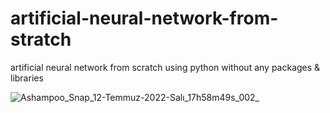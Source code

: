 # artificial-neural-network-from-stratch
artificial neural network from scratch using python without any packages &amp; libraries

![Ashampoo_Snap_12-Temmuz-2022-Salı_17h58m49s_002_](https://user-images.githubusercontent.com/30449075/178524719-104867b4-b24e-43f3-ae37-d3fd818b4ac4.gif)
